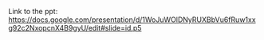 
Link to the ppt: https://docs.google.com/presentation/d/1WoJuWOlDNyRUXBbVu6fRuw1xxg92c2NxopcnX4B9gyU/edit#slide=id.p5
